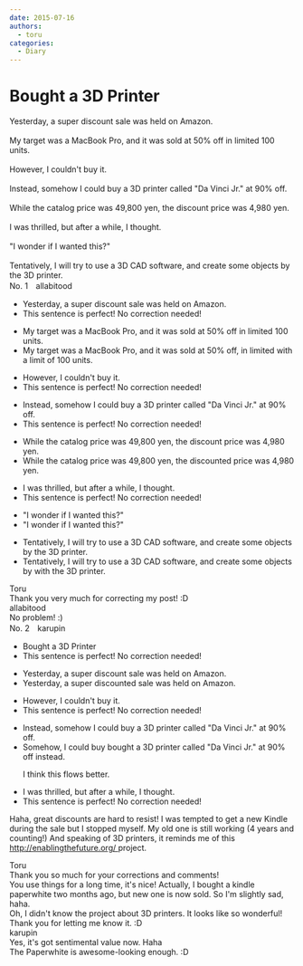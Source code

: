 ```yaml
---
date: 2015-07-16
authors:
  - toru
categories:
  - Diary
---
```


<h1 id="subject_show">Bought a 3D Printer</h1>
<div class="date" hidden>Jul 16, 2015 17:22</div>
<div id="post"><div id="body_show_ori">
Yesterday, a super discount sale was held on Amazon.<br/><br/>My target was a MacBook Pro, and it was sold at 50% off in limited 100 units.<br/><br/>However, I couldn't buy it.<br/><br/>Instead, somehow I could buy a 3D printer called "Da Vinci Jr." at 90% off.<br/><br/>While the catalog price was 49,800 yen, the discount price was 4,980 yen.<br/><br/>I was thrilled, but after a while, I thought.<br/><br/>"I wonder if I wanted this?"<br/><br/>Tentatively, I will try to use a 3D CAD software, and create some objects by the 3D printer.
</div></div>

<!-- more -->

<div id="block"><div class="first_name"> No. 1　<span class="just_name">allabitood</span></div><div id="block2">
<ul class="correction_field">
<li class="incorrect">Yesterday, a super discount sale was held on Amazon.</li>
<li class="corrected perfect">This sentence is perfect! No correction needed!</li>
</ul>
<ul class="correction_field">
<li class="incorrect">My target was a MacBook Pro, and it was sold at 50% off in limited 100 units.</li>
<li class="corrected correct">
My target was a MacBook Pro, and it was sold at 50% off, <span class="sline">in limited</span> <span class="f_red">with a limit of </span>100 units.
</li>
</ul>
<ul class="correction_field">
<li class="incorrect">However, I couldn't buy it.</li>
<li class="corrected perfect">This sentence is perfect! No correction needed!</li>
</ul>
<ul class="correction_field">
<li class="incorrect">Instead, somehow I could buy a 3D printer called "Da Vinci Jr." at 90% off.</li>
<li class="corrected perfect">This sentence is perfect! No correction needed!</li>
</ul>
<ul class="correction_field">
<li class="incorrect">While the catalog price was 49,800 yen, the discount price was 4,980 yen.</li>
<li class="corrected correct">
While the catalog price was 49,800 yen, the discount<span class="f_red">ed</span> price was 4,980 yen.
</li>
</ul>
<ul class="correction_field">
<li class="incorrect">I was thrilled, but after a while, I thought.</li>
<li class="corrected perfect">This sentence is perfect! No correction needed!</li>
</ul>
<ul class="correction_field">
<li class="incorrect">"I wonder if I wanted this?"</li>
<li class="corrected correct">
"I wonder if I want<span class="sline">ed</span> this?"
</li>
</ul>
<ul class="correction_field">
<li class="incorrect">Tentatively, I will try to use a 3D CAD software, and create some objects by the 3D printer.</li>
<li class="corrected correct">
Tentatively, I will try to use a 3D CAD software, and create some objects <span class="sline">by</span> <span class="f_red">with </span>the 3D printer.
</li>
</ul>
</div><div class="name"><span class="just_name">Toru</span><br>
Thank you very much for correcting my post! :D
</div>
<div class="name"><span class="just_name">allabitood</span><br>
No problem! :)
</div>
</div>
<div id="block"><div class="first_name"> No. 2　<span class="just_name">karupin</span></div><div id="block2">
<ul class="correction_field">
<li class="incorrect">Bought a 3D Printer</li>
<li class="corrected perfect">This sentence is perfect! No correction needed!</li>
</ul>
<ul class="correction_field">
<li class="incorrect">Yesterday, a super discount sale was held on Amazon.</li>
<li class="corrected correct">
Yesterday, a super discount<span class="f_red">ed</span> sale was held on Amazon.
</li>
</ul>
<ul class="correction_field">
<li class="incorrect">However, I couldn't buy it.</li>
<li class="corrected perfect">This sentence is perfect! No correction needed!</li>
</ul>
<ul class="correction_field">
<li class="incorrect">Instead, somehow I could buy a 3D printer called "Da Vinci Jr." at 90% off.</li>
<li class="corrected correct">
Somehow, I <span class="sline">could buy</span> <span class="f_red">bought</span> a 3D printer called "Da Vinci Jr." at 90% off <span class="f_red">instead</span>.
<p class="correction_comment">I think this flows better.</p>
</li>
</ul>
<ul class="correction_field">
<li class="incorrect">I was thrilled, but after a while, I thought.</li>
<li class="corrected perfect">This sentence is perfect! No correction needed!</li>
</ul>
<p class="comment_small">
 Haha, great discounts are hard to resist! I was tempted to get a new Kindle during the sale but I stopped myself. My old one is still working (4 years and counting!) And speaking of 3D printers, it reminds me of this
 <a href="http://enablingthefuture.org/" target="_blank">
  http://enablingthefuture.org/
 </a>
 project.
</p>

</div><div class="name"><span class="just_name">Toru</span><br>
Thank you so much for your corrections and comments!<br/>You use things for a long time, it's nice! Actually, I bought a kindle paperwhite two months ago, but new one is now sold. So I'm slightly sad, haha.<br/>Oh, I didn't know the project about 3D printers. It looks like so wonderful! Thank you for letting me know it. :D
</div>
<div class="name"><span class="just_name">karupin</span><br>
Yes, it's got sentimental value now. Haha<br/>The Paperwhite is awesome-looking enough. :D
</div>
</div>
